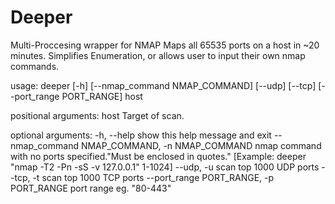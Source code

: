 # Deeper
Multi-Proccesing wrapper for NMAP
Maps all 65535 ports on a host in ~20 minutes.
Simplifies Enumeration, or allows user to input their own nmap commands.

usage: deeper [-h] [--nmap_command NMAP_COMMAND] [--udp] [--tcp]
              [--port_range PORT_RANGE]
              host

positional arguments:
  host                  Target of scan.

optional arguments:
  -h, --help            show this help message and exit
  --nmap_command NMAP_COMMAND, -n NMAP_COMMAND
                        nmap command with no ports specified."Must be enclosed
                        in quotes." [Example: deeper "nmap -T2 -Pn -sS -v
                        127.0.0.1" 1-1024]
  --udp, -u             scan top 1000 UDP ports
  --tcp, -t             scan top 1000 TCP ports
  --port_range PORT_RANGE, -p PORT_RANGE
                        port range eg. "80-443"
